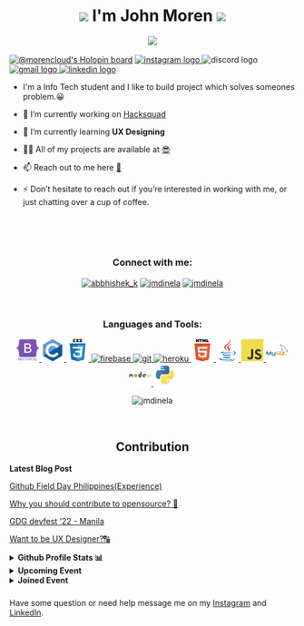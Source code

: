 <h1 align="center"> <img src="https://c.tenor.com/HO7EBVsu04oAAAAi/pikachu-pokemon.gif" width="50"> I'm John Moren <img src="https://cdn.discordapp.com/emojis/852778687958482944.gif?v=1" width="50"></h1>
<p align="center">
  <img src="https://readme-typing-svg.herokuapp.com?color=00FFFF&width=380&height=45&lines=TECHSUPPORT+at+IBEX;INFOTECH+Student+at+EARIST;UX+Designer;Open-Source+Enthusiast;Nice+To+Meet+You+...;&center=true">
  </p>

[![@morencloud's Holopin board](https://holopin.io/api/user/board?user=morencloud)](https://holopin.io/morencloud)
<a href="https://www.instagram.com/morencloud" target="_blank">
  <img src="https://img.shields.io/static/v1?message=Instagram&logo=instagram&label=&color=E4405F&logoColor=white&labelColor=&style=for-the-badge" height="35" alt="instagram logo"  />
  </a>
  <img src="https://img.shields.io/static/v1?message=Discord&logo=discord&label=&color=7289DA&logoColor=white&labelColor=&style=for-the-badge" height="35" alt="discord logo"  />
  <a href="dinelajohnmoren@gmail.com" target="_blank">
    <img src="https://img.shields.io/static/v1?message=Gmail&logo=gmail&label=&color=D14836&logoColor=white&labelColor=&style=for-the-badge" height="35" alt="gmail logo"  />
  </a>
<a href="https://www.linkedin.com/in/morencloud" target="_blank">
  <img src="https://img.shields.io/static/v1?message=LinkedIn&logo=linkedin&label=&color=0077B5&logoColor=white&labelColor=&style=for-the-badge" height="35" alt="linkedin logo"  />
</a>


- I'm a Info Tech student and I like to build project which solves someones problem.😀

- 🔭 I’m currently working on [Hacksquad](https://github.com/jmdinela/Hacksquad/)

- 🌱 I’m currently learning **UX Designing**

- 👨‍💻 All of my projects are available at [😎](https://github.com/jmdinela)

- 📫 Reach out to me here **[📧](dinelajohnmoren@gmail.com)**

- ⚡ Don’t hesitate to reach out if you’re interested in working with me, or just chatting over a cup of coffee.

<br>
<br>
<br>

<h3  align="center">Connect with me:</h3>
<p  align="center">
<a href="https://twitter.com/morencloud" target="blank"><img align="center" src="https://raw.githubusercontent.com/rahuldkjain/github-profile-readme-generator/master/src/images/icons/Social/twitter.svg" alt="abbhishek_k" height="30" width="40" /></a>
<a href="https://linkedin.com/in/jmdinela/" target="blank"><img align="center" src="https://raw.githubusercontent.com/rahuldkjain/github-profile-readme-generator/master/src/images/icons/Social/linked-in-alt.svg" alt="jmdinela" height="30" width="40" /></a>
<a href="https://instagram.com/morencloud" target="blank"><img align="center" src="https://raw.githubusercontent.com/rahuldkjain/github-profile-readme-generator/master/src/images/icons/Social/instagram.svg" alt="jmdinela" height="30" width="40" /></a>



</p>
<br>


<h3 align="center">Languages and Tools:</h3>
<p align="center"><a href="https://getbootstrap.com" target="_blank"> <img src="https://raw.githubusercontent.com/devicons/devicon/master/icons/bootstrap/bootstrap-plain-wordmark.svg" alt="bootstrap" width="40" height="40"/> </a> <a href="https://www.cprogramming.com/" target="_blank"> <img src="https://raw.githubusercontent.com/devicons/devicon/master/icons/c/c-original.svg" alt="c" width="40" height="40"/> </a> <a href="https://www.w3schools.com/css/" target="_blank"> <img src="https://raw.githubusercontent.com/devicons/devicon/master/icons/css3/css3-original-wordmark.svg" alt="css3" width="40" height="40"/> </a> <a href="https://firebase.google.com/" target="_blank"> <img src="https://www.vectorlogo.zone/logos/firebase/firebase-icon.svg" alt="firebase" width="40" height="40"/> </a> <a href="https://git-scm.com/" target="_blank"> <img src="https://www.vectorlogo.zone/logos/git-scm/git-scm-icon.svg" alt="git" width="40" height="40"/> </a> <a href="https://heroku.com" target="_blank"> <img src="https://www.vectorlogo.zone/logos/heroku/heroku-icon.svg" alt="heroku" width="40" height="40"/> </a> <a href="https://www.w3.org/html/" target="_blank"> <img src="https://raw.githubusercontent.com/devicons/devicon/master/icons/html5/html5-original-wordmark.svg" alt="html5" width="40" height="40"/> </a> <a href="https://www.java.com" target="_blank"> <img src="https://raw.githubusercontent.com/devicons/devicon/master/icons/java/java-original.svg" alt="java" width="40" height="40"/> </a> <a href="https://developer.mozilla.org/en-US/docs/Web/JavaScript" target="_blank"> <img src="https://raw.githubusercontent.com/devicons/devicon/master/icons/javascript/javascript-original.svg" alt="javascript" width="40" height="40"/> </a> <a href="https://www.mysql.com/" target="_blank"> <img src="https://raw.githubusercontent.com/devicons/devicon/master/icons/mysql/mysql-original-wordmark.svg" alt="mysql" width="40" height="40"/> </a> <a href="https://nodejs.org" target="_blank"> <img src="https://raw.githubusercontent.com/devicons/devicon/master/icons/nodejs/nodejs-original-wordmark.svg" alt="nodejs" width="40" height="40"/> </a> <a href="https://www.python.org" target="_blank"> <img src="https://raw.githubusercontent.com/devicons/devicon/master/icons/python/python-original.svg" alt="python" width="40" height="40"/> </a> 

<br>
<p align="center"> <img src="https://komarev.com/ghpvc/?username=jmdinela&label=Stalker%20Count&color=0e75b6&style=flat" alt="jmdinela" /> </p>

<br>
<h2 align="center">Contribution</h2>

 <b>Latest Blog Post</b><br>
  
 [Github Field Day Philippines(Experience)](https://morencloud.hashnode.dev/github-field-day-in-the-philippines)
 
 [Why you should contribute to opensource? 📏](https://morencloudtools.hashnode.dev/why-you-should-contribute-to-opensource)
 
 [GDG devfest ‘22 - Manila](https://morencloud.hashnode.dev/gdg-devfest-22-manila)
  
 [Want to be UX Designer?🔠](https://morencloudtools.hashnode.dev/want-to-be-ux-designer)
 
  </details>
  


  
<details><summary><b>Github Profile Stats 📊</b></summary><br>
<div align="center">
    <h2>Github Profile Stats 📊</h2>
    <img width="48%" src="https://github-readme-stats.vercel.app/api?username=jmdinela&show_icons=true&theme=tokyonight" />
  <img width="48%" src="https://github-readme-streak-stats.herokuapp.com/?user=jmdinela&theme=tokyonight" /img>  
  <img align="center" src="https://github-readme-stats.vercel.app/api/top-langs/?username=jmdinela&theme=radical&show_icons=true" />
    <h2>Github Trophies <img src="https://cdn.discordapp.com/emojis/866705355684577290.png?v=1" width="30px"></h2>
    <img src="https://github-profile-trophy.vercel.app/?username=jmdinela&theme=onedark&no-frame=true&no-bg=true&theme=discord">
</div>
  ![jmdinela's github activity graph](https://activity-graph.herokuapp.com/graph?username=jmdinela&theme=react-dark)
</details>


<details><summary><b>Upcoming Event</b></summary><br>
    <a href="https://www.hacksquad.dev/">HackSquad</a><br>
    <a href="https://gdg.community.dev/events/details/google-gdg-manila-presents-gdg-devfest-2022-manila/">Google Devfest2022</a><br>
</details> 

<details><summary><b>Joined Event</b></summary><br>
    <a href="https://githubfieldday.com/ph2022">GitHub Field Day Philippines</a>
</details> 

###

<p align="left">Have some question or need help message me on my <a href="https://www.instagram.com/in/morencloud/">Instagram</a> and <a href="https://www.linkedin.com/in/morencloud/">LinkedIn</a>.</p>

###
